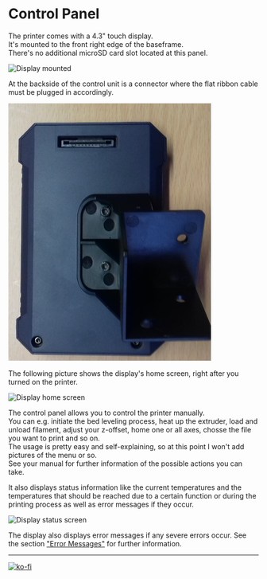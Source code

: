 <link rel=”manifest” href=”docs/manifest.webmanifest”>

# Control Panel  
The printer comes with a 4.3" touch display.  
It's mounted to the front right edge of the baseframe.  
There's no additional microSD card slot located at this panel.  

![Display mounted](../assets/images/display_K2Pro_mounted.jpg)  

At the backside of the control unit is a connector where the flat ribbon cable must be plugged in accordingly.  

![Display backside](../assets/images/display_K2Pro_backside_web.jpg)  

The following picture shows the display's home screen, right after you turned on the printer.  

![Display home screen](../assets/images/display_K2Pro_home-screen.jpg)  

The control panel allows you to control the printer manually.    
You can e.g. initiate the bed leveling process, heat up the extruder, load and unload filament, adjust your z-offset, home one or all axes, chosse the file you want to print and so on.  
The usage is pretty easy and self-explaining, so at this point I won't add pictures of the menu or so.  
See your manual for further information of the possible actions you can take.  
  
It also displays status information like the current temperatures and the temperatures that should be reached due to a certain function or during the printing process as well as error messages if they occur.  

![Display status screen](../assets/images/display_K2Pro_status-screen.jpg)   
  
The display also displays error messages if any severe errors occur. See the section ["Error Messages"](../problems.md#error-messages) for further information.  
  


---

[![ko-fi](https://ko-fi.com/img/githubbutton_sm.svg)](https://ko-fi.com/U6U5NPB51)  


